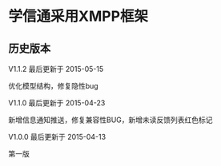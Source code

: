 学信通采用XMPP框架
===================
历史版本
---------------------------------
V1.1.2 最后更新于 2015-05-15

优化模型结构，修复隐性bug

V1.1.0 最后更新于 2015-04-23

新增信息通知推送，修复兼容性BUG，新增未读反馈列表红色标记

V1.0.0 最后更新于 2015-04-13

第一版

